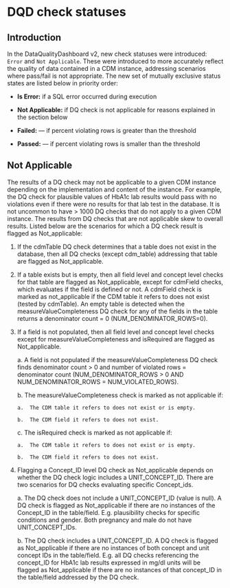 # DQD check statuses

## Introduction
In the DataQualityDashboard v2, new check statuses were introduced: `Error` and `Not Applicable`. These were introduced to more accurately reflect the quality of data contained in a CDM instance, addressing scenarios where pass/fail is not appropriate. The new set of mutually exclusive status states are listed below in priority order:

- **Is Error:** if a SQL error occurred during execution

- **Not Applicable:** if DQ check is not applicable for reasons explained in the section below

- **Failed:** — if percent violating rows is greater than the threshold

- **Passed:** — if percent violating rows is smaller than the threshold


## Not Applicable

The results of a DQ check may not be applicable to a given CDM instance depending on the implementation and content of the instance. For example, the DQ check for plausible values of HbA1c lab results would pass with no violations even if there were no results for that lab test in the database. It is not uncommon to have \> 1000 DQ checks that do not apply to a given CDM instance. The results from DQ checks that are not applicable skew to overall results. Listed below are the scenarios for which a DQ check result is flagged as Not_applicable:

1.  If the cdmTable DQ check determines that a table does not exist in the database, then all DQ checks (except cdm_table) addressing that table are flagged as Not_applicable.

2.  If a table exists but is empty, then all field level and concept level checks for that table are flagged as Not_applicable, except for cdmField checks, which evaluates if the field is defined or not. A cdmField check is marked as not_applicable if the CDM table it refers to does not exist (tested by cdmTable). An empty table is detected when the measureValueCompleteness DQ check for any of the fields in the table returns a denominator count = 0 (NUM_DENOMINATOR_ROWS=0).

3.  If a field is not populated, then all field level and concept level checks except for measureValueCompleteness and isRequired are flagged as Not_applicable.

    a.  A field is not populated if the measureValueCompleteness DQ check finds denominator count \> 0 and number of violated rows = denominator count (NUM_DENOMINATOR_ROWS \> 0 AND NUM_DENOMINATOR_ROWS = NUM_VIOLATED_ROWS).

    b.  The measureValueCompleteness check is marked as not applicable if:

        a.  The CDM table it refers to does not exist or is empty.

        b.  The CDM field it refers to does not exist.

    c.  The isRequired check is marked as not applicable if:

        a.  The CDM table it refers to does not exist or is empty.

        b.  The CDM field it refers to does not exist.

4.  Flagging a Concept_ID level DQ check as Not_applicable depends on whether the DQ check logic includes a UNIT_CONCEPT_ID. There are two scenarios for DQ checks evaluating specific Concept_ids.

    a.  The DQ check does not include a UNIT_CONCEPT_ID (value is null). A DQ check is flagged as Not_applicable if there are no instances of the Concept_ID in the table/field. E.g. plausibility checks for specific conditions and gender. Both pregnancy and male do not have UNIT_CONCEPT_IDs.

    b.  The DQ check includes a UNIT_CONCEPT_ID. A DQ check is flagged as Not_applicable if there are no instances of both concept and unit concept IDs in the table/field. E.g. all DQ checks referencing the concept_ID for HbA1c lab results expressed in mg/dl units will be flagged as Not_applicable if there are no instances of that concept_ID in the table/field addressed by the DQ check.

